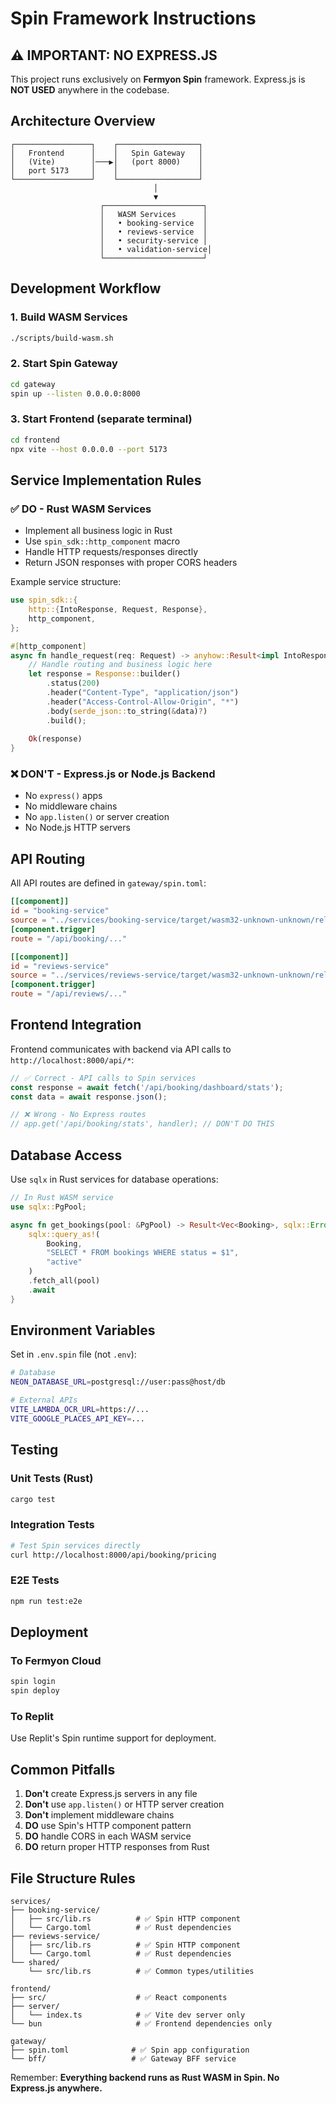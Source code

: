 
# Spin Framework Instructions

## ⚠️ IMPORTANT: NO EXPRESS.JS

This project runs exclusively on **Fermyon Spin** framework. Express.js is **NOT USED** anywhere in the codebase.

## Architecture Overview

```
┌─────────────────┐    ┌──────────────────┐
│   Frontend      │    │   Spin Gateway   │
│   (Vite)        │───▶│   (port 8000)    │
│   port 5173     │    │                  │
└─────────────────┘    └──────────────────┘
                                │
                                ▼
                    ┌──────────────────────┐
                    │   WASM Services      │
                    │   • booking-service  │
                    │   • reviews-service  │
                    │   • security-service │
                    │   • validation-service│
                    └──────────────────────┘
```

## Development Workflow

### 1. Build WASM Services
```bash
./scripts/build-wasm.sh
```

### 2. Start Spin Gateway
```bash
cd gateway
spin up --listen 0.0.0.0:8000
```

### 3. Start Frontend (separate terminal)
```bash
cd frontend
npx vite --host 0.0.0.0 --port 5173
```

## Service Implementation Rules

### ✅ DO - Rust WASM Services
- Implement all business logic in Rust
- Use `spin_sdk::http_component` macro
- Handle HTTP requests/responses directly
- Return JSON responses with proper CORS headers

Example service structure:
```rust
use spin_sdk::{
    http::{IntoResponse, Request, Response},
    http_component,
};

#[http_component]
async fn handle_request(req: Request) -> anyhow::Result<impl IntoResponse> {
    // Handle routing and business logic here
    let response = Response::builder()
        .status(200)
        .header("Content-Type", "application/json")
        .header("Access-Control-Allow-Origin", "*")
        .body(serde_json::to_string(&data)?)
        .build();
    
    Ok(response)
}
```

### ❌ DON'T - Express.js or Node.js Backend
- No `express()` apps
- No middleware chains
- No `app.listen()` or server creation
- No Node.js HTTP servers

## API Routing

All API routes are defined in `gateway/spin.toml`:

```toml
[[component]]
id = "booking-service"
source = "../services/booking-service/target/wasm32-unknown-unknown/release/booking_service.wasm"
[component.trigger]
route = "/api/booking/..."

[[component]]
id = "reviews-service"
source = "../services/reviews-service/target/wasm32-unknown-unknown/release/reviews_service.wasm"
[component.trigger]
route = "/api/reviews/..."
```

## Frontend Integration

Frontend communicates with backend via API calls to `http://localhost:8000/api/*`:

```typescript
// ✅ Correct - API calls to Spin services
const response = await fetch('/api/booking/dashboard/stats');
const data = await response.json();

// ❌ Wrong - No Express routes
// app.get('/api/booking/stats', handler); // DON'T DO THIS
```

## Database Access

Use `sqlx` in Rust services for database operations:

```rust
// In Rust WASM service
use sqlx::PgPool;

async fn get_bookings(pool: &PgPool) -> Result<Vec<Booking>, sqlx::Error> {
    sqlx::query_as!(
        Booking,
        "SELECT * FROM bookings WHERE status = $1",
        "active"
    )
    .fetch_all(pool)
    .await
}
```

## Environment Variables

Set in `.env.spin` file (not `.env`):

```bash
# Database
NEON_DATABASE_URL=postgresql://user:pass@host/db

# External APIs
VITE_LAMBDA_OCR_URL=https://...
VITE_GOOGLE_PLACES_API_KEY=...
```

## Testing

### Unit Tests (Rust)
```bash
cargo test
```

### Integration Tests
```bash
# Test Spin services directly
curl http://localhost:8000/api/booking/pricing
```

### E2E Tests
```bash
npm run test:e2e
```

## Deployment

### To Fermyon Cloud
```bash
spin login
spin deploy
```

### To Replit
Use Replit's Spin runtime support for deployment.

## Common Pitfalls

1. **Don't** create Express.js servers in any file
2. **Don't** use `app.listen()` or HTTP server creation
3. **Don't** implement middleware chains
4. **DO** use Spin's HTTP component pattern
5. **DO** handle CORS in each WASM service
6. **DO** return proper HTTP responses from Rust

## File Structure Rules

```
services/
├── booking-service/
│   ├── src/lib.rs          # ✅ Spin HTTP component
│   └── Cargo.toml          # ✅ Rust dependencies
├── reviews-service/
│   ├── src/lib.rs          # ✅ Spin HTTP component
│   └── Cargo.toml          # ✅ Rust dependencies
└── shared/
    └── src/lib.rs          # ✅ Common types/utilities

frontend/
├── src/                    # ✅ React components
├── server/
│   └── index.ts            # ✅ Vite dev server only
└── bun                     # ✅ Frontend dependencies only

gateway/
├── spin.toml              # ✅ Spin app configuration
└── bff/                   # ✅ Gateway BFF service
```

Remember: **Everything backend runs as Rust WASM in Spin. No Express.js anywhere.**
